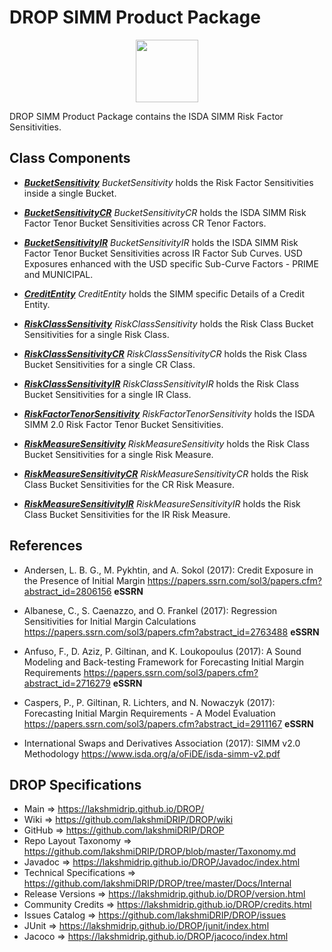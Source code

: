 # DROP SIMM Product Package

<p align="center"><img src="https://github.com/lakshmiDRIP/DROP/blob/master/DRIP_Logo.gif?raw=true" width="100"></p>

DROP SIMM Product Package contains the ISDA SIMM Risk Factor Sensitivities.


## Class Components

 * [***BucketSensitivity***](https://github.com/lakshmiDRIP/DROP/tree/master/src/main/java/org/drip/simm/product/BucketSensitivity.java)
 <i>BucketSensitivity</i> holds the Risk Factor Sensitivities inside a single Bucket.

 * [***BucketSensitivityCR***](https://github.com/lakshmiDRIP/DROP/tree/master/src/main/java/org/drip/simm/product/BucketSensitivityCR.java)
 <i>BucketSensitivityCR</i> holds the ISDA SIMM Risk Factor Tenor Bucket Sensitivities across CR Tenor
 Factors.

 * [***BucketSensitivityIR***](https://github.com/lakshmiDRIP/DROP/tree/master/src/main/java/org/drip/simm/product/BucketSensitivityIR.java)
 <i>BucketSensitivityIR</i> holds the ISDA SIMM Risk Factor Tenor Bucket Sensitivities across IR Factor Sub
 Curves. USD Exposures enhanced with the USD specific Sub-Curve Factors - PRIME and MUNICIPAL.

 * [***CreditEntity***](https://github.com/lakshmiDRIP/DROP/tree/master/src/main/java/org/drip/simm/product/CreditEntity.java)
 <i>CreditEntity</i> holds the SIMM specific Details of a Credit Entity.

 * [***RiskClassSensitivity***](https://github.com/lakshmiDRIP/DROP/tree/master/src/main/java/org/drip/simm/product/RiskClassSensitivity.java)
 <i>RiskClassSensitivity</i> holds the Risk Class Bucket Sensitivities for a single Risk Class.

 * [***RiskClassSensitivityCR***](https://github.com/lakshmiDRIP/DROP/tree/master/src/main/java/org/drip/simm/product/RiskClassSensitivityCR.java)
 <i>RiskClassSensitivityCR</i> holds the Risk Class Bucket Sensitivities for a single CR Class.

 * [***RiskClassSensitivityIR***](https://github.com/lakshmiDRIP/DROP/tree/master/src/main/java/org/drip/simm/product/RiskClassSensitivityIR.java)
 <i>RiskClassSensitivityIR</i> holds the Risk Class Bucket Sensitivities for a single IR Class.

 * [***RiskFactorTenorSensitivity***](https://github.com/lakshmiDRIP/DROP/tree/master/src/main/java/org/drip/simm/product/RiskFactorTenorSensitivity.java)
 <i>RiskFactorTenorSensitivity</i> holds the ISDA SIMM 2.0 Risk Factor Tenor Bucket Sensitivities.

 * [***RiskMeasureSensitivity***](https://github.com/lakshmiDRIP/DROP/tree/master/src/main/java/org/drip/simm/product/RiskMeasureSensitivity.java)
 <i>RiskMeasureSensitivity</i> holds the Risk Class Bucket Sensitivities for a single Risk Measure.

 * [***RiskMeasureSensitivityCR***](https://github.com/lakshmiDRIP/DROP/tree/master/src/main/java/org/drip/simm/product/RiskMeasureSensitivityCR.java)
 <i>RiskMeasureSensitivityCR</i> holds the Risk Class Bucket Sensitivities for the CR Risk Measure.

 * [***RiskMeasureSensitivityIR***](https://github.com/lakshmiDRIP/DROP/tree/master/src/main/java/org/drip/simm/product/RiskMeasureSensitivityIR.java)
 <i>RiskMeasureSensitivityIR</i> holds the Risk Class Bucket Sensitivities for the IR Risk Measure.


## References

 * Andersen, L. B. G., M. Pykhtin, and A. Sokol (2017): Credit Exposure in the Presence of Initial Margin
 	https://papers.ssrn.com/sol3/papers.cfm?abstract_id=2806156 <b>eSSRN</b>

 * Albanese, C., S. Caenazzo, and O. Frankel (2017): Regression Sensitivities for Initial Margin Calculations
 	https://papers.ssrn.com/sol3/papers.cfm?abstract_id=2763488 <b>eSSRN</b>

 * Anfuso, F., D. Aziz, P. Giltinan, and K. Loukopoulus (2017): A Sound Modeling and Back-testing Framework
 	for Forecasting Initial Margin Requirements https://papers.ssrn.com/sol3/papers.cfm?abstract_id=2716279
 		<b>eSSRN</b>

 * Caspers, P., P. Giltinan, R. Lichters, and N. Nowaczyk (2017): Forecasting Initial Margin Requirements - A
 	Model Evaluation https://papers.ssrn.com/sol3/papers.cfm?abstract_id=2911167 <b>eSSRN</b>

 * International Swaps and Derivatives Association (2017): SIMM v2.0 Methodology
		https://www.isda.org/a/oFiDE/isda-simm-v2.pdf


## DROP Specifications

 * Main                     => https://lakshmidrip.github.io/DROP/
 * Wiki                     => https://github.com/lakshmiDRIP/DROP/wiki
 * GitHub                   => https://github.com/lakshmiDRIP/DROP
 * Repo Layout Taxonomy     => https://github.com/lakshmiDRIP/DROP/blob/master/Taxonomy.md
 * Javadoc                  => https://lakshmidrip.github.io/DROP/Javadoc/index.html
 * Technical Specifications => https://github.com/lakshmiDRIP/DROP/tree/master/Docs/Internal
 * Release Versions         => https://lakshmidrip.github.io/DROP/version.html
 * Community Credits        => https://lakshmidrip.github.io/DROP/credits.html
 * Issues Catalog           => https://github.com/lakshmiDRIP/DROP/issues
 * JUnit                    => https://lakshmidrip.github.io/DROP/junit/index.html
 * Jacoco                   => https://lakshmidrip.github.io/DROP/jacoco/index.html
